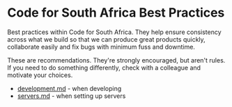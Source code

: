 Code for South Africa Best Practices
====================================

Best practices within Code for South Africa. They help ensure consistency across what we
build so that we can produce great products quickly, collaborate easily and fix bugs with
minimum fuss and downtime.

These are recommendations. They're strongly encouraged, but aren't rules. If
you need to do something differently, check with a colleague and motivate your
choices.

* [development.md](development.md) - when developing
* [servers.md](servers.md) - when setting up servers

